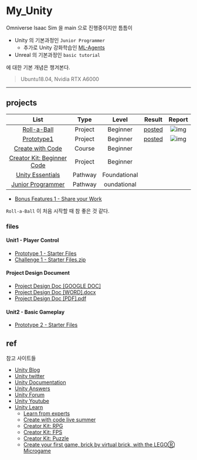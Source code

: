 # My_Unity


Omniverse Isaac Sim 을 main 으로 진행중이지만 틈틈이 

* Unity 의 기본과정인 `Junior Programmer`
  * 추가로 Unity 강화학습인 [ML-Agents](https://github.com/NamWoo/My_ML_Agents)
* Unreal 의 기본과정인 `basic tutorial`

에 대한 기본 개념은 챙겨본다.

 
> Ubuntu18.04, Nvidia RTX A6000

---

## projects

|List|Type|Level|Result|Report|
|:---:|:---:|:---:|:---:|:---:|
|[Roll-a-Ball](https://learn.unity.com/project/roll-a-ball?uv=2019.4)|Project|Beginner|[posted](https://play.unity.com/mg/other/my-first-unity-roll-a-ball-tutoria-l)|![img](https://user-images.githubusercontent.com/8021479/147547686-5aba1b14-f584-42da-83ca-237d13888b73.png)|
|[Prototype1](https://learn.unity.com/project/unit-1-driving-simulation?uv=2020.3&pathwayId=5f7e17e1edbc2a5ec21a20af&missionId=5f71fe63edbc2a00200e9de0)|Project|Beginner|[posted](https://play.unity.com/mg/other/my-prototype-tutorial)|![img](https://user-images.githubusercontent.com/8021479/147620613-a9a3b020-3ada-4719-bd0f-3422b5df1cea.png)|
|[Create with Code](https://learn.unity.com/course/create-with-code)|Course|Beginner|||
|[Creator Kit: Beginner Code](https://learn.unity.com/project/creator-kit-beginner-code)|Project|Beginner||
|[Unity Essentials](https://learn.unity.com/pathway/unity-essentials)|Pathway|Foundational||
|[Junior Programmer](https://learn.unity.com/pathway/junior-programmer?uv=2020.3)|Pathway|oundational||

* [Bonus Features 1 - Share your Work](https://learn.unity.com/tutorial/bonus-features-1-share-your-work#)


`Roll-a-Ball` 이 처음 시작할 때 참 좋은 것 같다.

### files

#### Unit1 - Player Control

* [Prototype 1 - Starter Files](https://connect-prd-cdn.unity.com/20210923/c709e76b-3e93-4140-8675-f694b9f04399/Prototype%201%20-%20Starter%20Files.zip?_ga=2.88676120.207522849.1640928754-1438445870.1639391857)
* [Challenge 1 - Starter Files.zip](https://connect-prd-cdn.unity.com/20210506/913574fa-af65-4d95-abe8-d90282b27a83/Challenge%201%20-%20Starter%20Files.zip?_ga=2.88676120.207522849.1640928754-1438445870.1639391857)
  
#### Project Design Document  

* [Project Design Doc [GOOGLE DOC]](https://docs.google.com/document/d/1FR-GYr2hL67d6MleWTTP-mXfCHVZTM1Mko77MFodxFg/copy)
* [Project Design Doc [WORD].docx](https://connect-prd-cdn.unity.com/20200401/a0ca9f73-ec70-4024-bc42-256d14ada1ce/Project%20Design%20Doc%20[WORD].docx?_ga=2.58922798.207522849.1640928754-1438445870.1639391857)
* [Project Design Doc [PDF].pdf](https://connect-prd-cdn.unity.com/20190524/19ad3c2b-506e-46c9-9700-07180536a9d2_Project_Design_Doc__PDF_.pdf?_ga=2.58922798.207522849.1640928754-1438445870.1639391857)

#### Unit2 - Basic Gameplay

* [Prototype 2 - Starter Files](https://connect-prd-cdn.unity.com/20210507/bfd26de3-a68a-4a16-8cf6-8eacf2bb7f75/Prototype%202%20-%20Starter%20Files.zip?_ga=2.53753771.207522849.1640928754-1438445870.1639391857)



## ref

참고 사이트들

* [Unity Blog](https://blog.unity.com/?_ga=2.235559553.1837474397.1640583945-1438445870.1639391857)
* [Unity twitter](https://twitter.com/unity3d)
* [Unity Documentation](https://docs.unity3d.com/Manual/learn-tab.html?_ga=2.235559553.1837474397.1640583945-1438445870.1639391857)
* [Unity Answers](https://answers.unity.com/index.html)
* [Unity Forum](https://forum.unity.com/?_ga=2.235559553.1837474397.1640583945-1438445870.1639391857)
* [Unity Youtube](https://www.youtube.com/user/Unity3D)
* [Unity Learn](https://learn.unity.com/)
  * [Learn from experts](https://learn.unity.com/live-calendar)
  * [Create with code live summer](https://learn.unity.com/course/create-with-code-live-summer-2020)
  * [Creator Kit: RPG](https://learn.unity.com/project/creator-kit-rpg)
  * [Creator Kit: FPS](https://learn.unity.com/project/creator-kit-fps)
  * [Creator Kit: Puzzle](https://learn.unity.com/project/creator-kit-puzzle)
  * [Create your first game, brick by virtual brick, with the LEGOⓇ Microgame](https://blog.unity.com/technology/create-your-first-game-brick-by-virtual-brick-with-the-lego-microgame)

